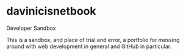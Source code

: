 # davinicisnetbook
Developer Sandbox

This is a sandbox, and place of trial and error, a portfolio for messing around with web development in general and GitHub in particular. 
